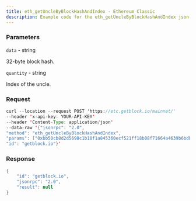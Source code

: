 ```yaml
---
title: eth_getUncleByBlockHashAndIndex - Ethereum Classic
description: Example code for the eth_getUncleByBlockHashAndIndex json-rpc method. Сomplete guide on how to use eth_getUncleByBlockHashAndIndex json-rpc in GetBlock.io Web3 documentation.
---
```


### Parameters


`data` - string

32-byte block hash.

`quantity` - string

Index of the uncle.

### Request

``` java
curl --location --request POST 'https://etc.getblock.io/mainnet/' 
--header 'x-api-key: YOUR-API-KEY' 
--header 'Content-Type: application/json' 
--data-raw '{"jsonrpc": "2.0",
"method": "eth_getUncleByBlockHashAndIndex",
"params": ["0xbb50cb8d2d5698c1b10f1a845360ecf521ff18b08f71664a4639b6bdbb08fb38", "0x0"],
"id": "getblock.io"}'
```

###  Response

``` java
{
    "id": "getblock.io",
    "jsonrpc": "2.0",
    "result": null
}
```

